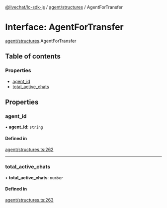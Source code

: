 [@livechat/lc-sdk-js](../README.md) / [agent/structures](../modules/agent_structures.md) / AgentForTransfer

# Interface: AgentForTransfer

[agent/structures](../modules/agent_structures.md).AgentForTransfer

## Table of contents

### Properties

- [agent\_id](agent_structures.AgentForTransfer.md#agent_id)
- [total\_active\_chats](agent_structures.AgentForTransfer.md#total_active_chats)

## Properties

### agent\_id

• **agent\_id**: `string`

#### Defined in

[agent/structures.ts:262](https://github.com/livechat/lc-sdk-js/blob/951da85/src/agent/structures.ts#L262)

___

### total\_active\_chats

• **total\_active\_chats**: `number`

#### Defined in

[agent/structures.ts:263](https://github.com/livechat/lc-sdk-js/blob/951da85/src/agent/structures.ts#L263)
